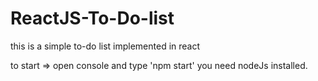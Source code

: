 # ReactJS-To-Do-list
this is a simple to-do list implemented in react



to start => open console and type 'npm start' 
you need nodeJs installed.
